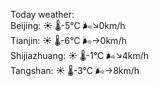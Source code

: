 Today weather:  
Beijing: ☀️   🌡️-5°C 🌬️↘0km/h  
Tianjin: ☀️   🌡️-6°C 🌬️→0km/h  
Shijiazhuang: ☀️   🌡️-1°C 🌬️↘4km/h  
Tangshan: ☀️   🌡️-3°C 🌬️→8km/h  
